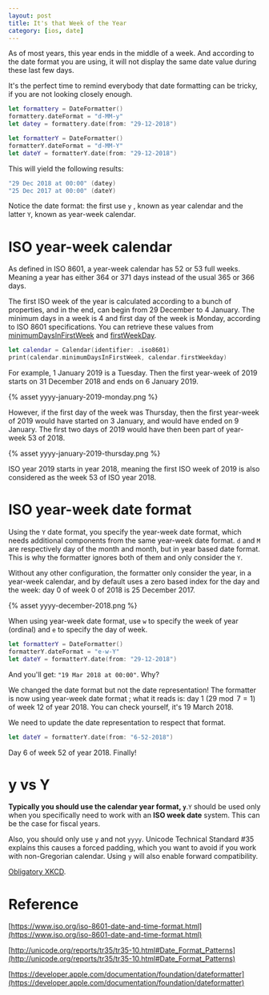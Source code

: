 ```yaml
---
layout: post
title: It's that Week of the Year
category: [ios, date]
---
```


As of most years, this year ends in the middle of a week. And according to the date format you are using, it will not display the same date value during these last few days.

It's the perfect time to remind everybody that date formatting can be tricky, if you are not looking closely enough.

```swift
let formattery = DateFormatter()
formattery.dateFormat = "d-MM-y"
let datey = formattery.date(from: "29-12-2018")

let formatterY = DateFormatter()
formatterY.dateFormat = "d-MM-Y"
let dateY = formatterY.date(from: "29-12-2018")
```

This will yield the following results:

```swift
"29 Dec 2018 at 00:00" (datey)
"25 Dec 2017 at 00:00" (dateY)
```

Notice the date format: the first use `y` , known as year calendar and the latter `Y`, known as year-week calendar.

# ISO year-week calendar

As defined in ISO 8601, a year-week calendar has 52 or 53 full weeks. Meaning a year has either 364 or 371 days instead of the usual 365 or 366 days.

The first ISO week of the year is calculated according to a bunch of properties, and in the end, can begin from 29 December to 4 January. The minimum days in a week is 4 and first day of the 
week is Monday, according to ISO 8601 specifications. You can retrieve these values from [minimumDaysInFirstWeek](https://developer.apple.com/documentation/foundation/calendar/2293094-minimumdaysinfirstweek) and [firstWeekDay](https://developer.apple.com/documentation/foundation/calendar/2293656-firstweekday).

```swift
let calendar = Calendar(identifier: .iso8601)
print(calendar.minimumDaysInFirstWeek, calendar.firstWeekday)
```

For example, 1 January 2019 is a Tuesday. Then the first year-week of 2019 starts on 31 December 2018 and ends on 6 January 2019. 

{% asset yyyy-january-2019-monday.png %}

However, if the first day of the week was Thursday, then the first year-week of 2019 would have started on 3 January, and would have ended on 9 January. The first two days of 2019 would have then been part of year-week 53 of 2018.

{% asset yyyy-january-2019-thursday.png %}

ISO year 2019 starts in year 2018, meaning the first ISO week of 2019 is also considered as the week 53 of ISO year 2018.

# ISO year-week date format

Using the `Y` date format, you specify the year-week date format, which needs additional components from the same year-week date format. `d` and `M` are respectively day of the month and month, but in year based date format. This is why the formatter ignores both of them and only consider the `Y`. 

Without any other configuration, the formatter only consider the year, in a year-week calendar, and by default uses a zero based index for the day and the week: day 0 of week 0 of 2018 is 25 December 2017.

{% asset yyyy-december-2018.png %}

When using year-week date format, use `w` to specify the week of year (ordinal) and `e` to specify the day of week. 

```swift
let formatterY = DateFormatter()
formatterY.dateFormat = "e-w-Y"
let dateY = formatterY.date(from: "29-12-2018")
```

And you'll get: `"19 Mar 2018 at 00:00"`. Why?

We changed the date format but not the date representation! The formatter is now using year-week date format ; what it  reads is: day 1 ($29 \bmod 7 = 1$) of week 12 of year 2018. You can check yourself, it's 19 March 2018.

We need to update the date representation to respect that format.

```swift
let dateY = formatterY.date(from: "6-52-2018")
```

Day 6 of week 52 of year 2018. Finally!

# y vs Y

**Typically you should use the calendar year format, `y`**.`Y` should be used only when you specifically need to work with an **ISO week date** system. This can be the case for fiscal years.

Also, you should only use `y` and not `yyyy`. Unicode Technical Standard #35 explains this causes a forced padding, which you want to avoid if you work with non-Gregorian calendar. Using `y` will also enable forward compatibility.

[Obligatory XKCD](https://xkcd.com/1179/).

# Reference

[https://www.iso.org/iso-8601-date-and-time-format.html](https://www.iso.org/iso-8601-date-and-time-format.html)

[http://unicode.org/reports/tr35/tr35-10.html#Date_Format_Patterns](http://unicode.org/reports/tr35/tr35-10.html#Date_Format_Patterns)

[https://developer.apple.com/documentation/foundation/dateformatter](https://developer.apple.com/documentation/foundation/dateformatter)